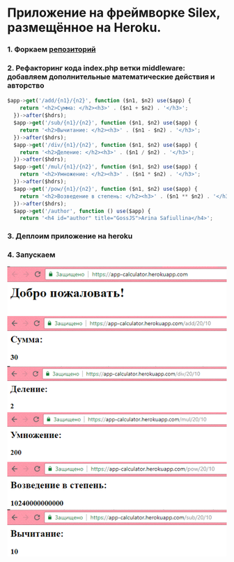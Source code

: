 # Приложение на фреймворке Silex, размещённое на Heroku.
### 1. Форкаем [репозиторий](https://github.com/GossJS/silex-demo-1)
### 2. Рефакторинг кода index.php ветки middleware: добавляем дополнительные математические действия и авторство
```javascript
$app->get('/add/{n1}/{n2}', function ($n1, $n2) use($app) {
    return '<h2>Сумма: </h2><h3>' . ($n1 + $n2) . '</h3>'; 
  })->after($hdrs);
  $app->get('/sub/{n1}/{n2}', function ($n1, $n2) use($app) {
    return '<h2>Вычитание: </h2><h3>' . ($n1 - $n2) . '</h3>'; 
  })->after($hdrs);
  $app->get('/div/{n1}/{n2}', function ($n1, $n2) use($app) {
    return '<h2>Деление: </h2><h3>' . ($n1 / $n2) . '</h3>'; 
  })->after($hdrs);
  $app->get('/mul/{n1}/{n2}', function ($n1, $n2) use($app) {
    return '<h2>Умножение: </h2><h3>' . ($n1 * $n2) . '</h3>'; 
  })->after($hdrs);
  $app->get('/pow/{n1}/{n2}', function ($n1, $n2) use($app) {
    return '<h2>Возведение в степень: </h2><h3>' . ($n1 ** $n2) . '</h3>'; 
  })->after($hdrs);
  $app->get('/author', function () use($app) {
    return '<h4 id="author" title="GossJS">Arina Safiullina</h4>'; 
```
### 3. Деплоим приложение на heroku
### 4. Запускаем
![](https://github.com/arinasaf11/silex-demo-1/blob/master/Screenshot_0.png)
![](https://github.com/arinasaf11/silex-demo-1/blob/master/Screenshot_add.png)
![](https://github.com/arinasaf11/silex-demo-1/blob/master/Screenshot_div.png)
![](https://github.com/arinasaf11/silex-demo-1/blob/master/Screenshot_mul.png)
![](https://github.com/arinasaf11/silex-demo-1/blob/master/Screenshot_pow.png)
![](https://github.com/arinasaf11/silex-demo-1/blob/master/Screenshot_sub.png)
